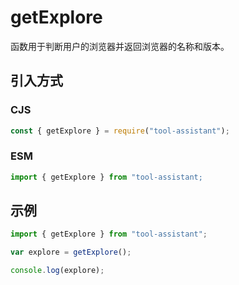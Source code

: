 # getExplore

函数用于判断用户的浏览器并返回浏览器的名称和版本。

## 引入方式

### CJS

```javascript
const { getExplore } = require("tool-assistant");
```

### ESM

```javascript
import { getExplore } from "tool-assistant;
```

## 示例

```javascript
import { getExplore } from "tool-assistant";

var explore = getExplore();

console.log(explore);
```
